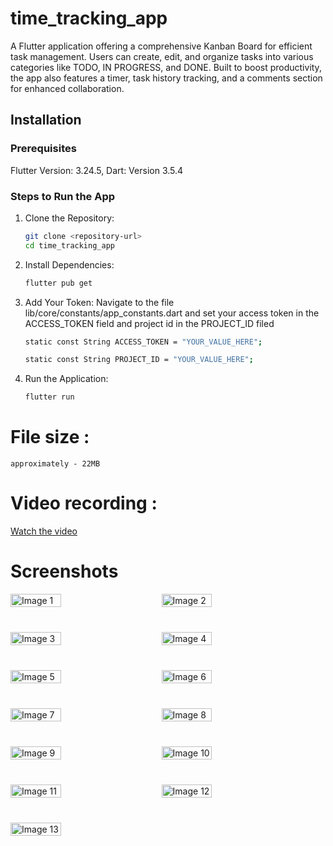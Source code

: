 # time_tracking_app

A Flutter application offering a comprehensive Kanban Board for efficient task management. Users can create, edit, and organize tasks into various categories like TODO, IN PROGRESS, and DONE. Built to boost productivity, the app also features a timer, task history tracking, and a comments section for enhanced collaboration.

## Installation

### Prerequisites

Flutter Version: 3.24.5, Dart: Version 3.5.4

### Steps to Run the App

1. Clone the Repository:

   ```bash
   git clone <repository-url>
   cd time_tracking_app
   ```

2. Install Dependencies:

   ```bash
   flutter pub get
   ```

3. Add Your Token: Navigate to the file lib/core/constants/app_constants.dart and set your access token in the ACCESS_TOKEN field and project id in the PROJECT_ID filed

   ```bash
   static const String ACCESS_TOKEN = "YOUR_VALUE_HERE";
   ```

   ```bash
   static const String PROJECT_ID = "YOUR_VALUE_HERE";
   ```

4. Run the Application:
   ```bash
   flutter run
   ```

# File size :

    approximately - 22MB

# Video recording :

[Watch the video](https://drive.google.com/file/d/1XnbGZ3KoMmlcAkHv1mGeQHjkYvS0BW5I/view?usp=drivesdk)

# Screenshots

<div style="display: flex; flex-wrap: wrap; gap: 40px;">
<img width="40%" alt="Image 1" src="https://github.com/user-attachments/assets/0c0f0ee9-8675-4815-94e7-fd7f8073a17c" />
<img width="40%" alt="Image 2" src="https://github.com/user-attachments/assets/f731eec9-9391-4499-b58d-5c8e9fab3457" />
<img width="40%" alt="Image 3" src="https://github.com/user-attachments/assets/d8d4314b-9b78-4000-9061-9a47e64f8d3f" />
<img width="40%" alt="Image 4" src="https://github.com/user-attachments/assets/e7fe323f-73e4-4f20-b1d9-d733fb2b0a65" />
<img width="40%" alt="Image 5" src="https://github.com/user-attachments/assets/98ca1b4e-7cc6-4f02-a893-467033d68b43" />
<img width="40%" alt="Image 6" src="https://github.com/user-attachments/assets/5f784315-f79d-44dd-a5b5-9efe5459fa9c" />
<img width="40%" alt="Image 7" src="https://github.com/user-attachments/assets/a3b8ab2c-af71-4277-ad07-82e617c096b3" />
<img width="40%" alt="Image 8" src="https://github.com/user-attachments/assets/7c5da330-faeb-4869-b812-3fc8e47093f2" />
<img width="40%" alt="Image 9" src="https://github.com/user-attachments/assets/37db79d6-dcfc-4c56-9be5-b454f70fdd69" />
<img width="40%" alt="Image 10" src="https://github.com/user-attachments/assets/801832b0-87a3-461b-88cd-b5d043ad97d9" />
<img width="40%" alt="Image 11" src="https://github.com/user-attachments/assets/744ee44d-f6d2-4c5a-afc4-ae19fdf0b4ed" />
<img width="40%" alt="Image 12" src="https://github.com/user-attachments/assets/39e10c17-263f-493b-b460-4d1d81b20f38" />
<img width="40%" alt="Image 13" src="https://github.com/user-attachments/assets/5ec1e1f4-2613-497f-9d23-f0bb3e095396" />
</div>
